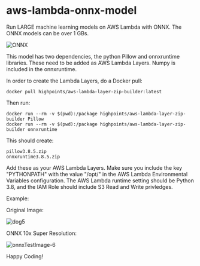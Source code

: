 # aws-lambda-onnx-model

Run LARGE machine learning models on AWS Lambda with ONNX. The ONNX models can be over 1 GBs.

![ONNX](https://user-images.githubusercontent.com/5720767/154100057-06d25a00-cfd5-40a6-b4c4-a303bbcaf5d7.jpg)



This model has two dependencies, the python Pillow and onnxruntime libraries. These need to be added as AWS Lambda Layers. Numpy is included in the onnxruntime. 

In order to create the Lambda Layers, do a Docker pull:


    docker pull highpoints/aws-lambda-layer-zip-builder:latest  



Then run:



    docker run --rm -v $(pwd):/package highpoints/aws-lambda-layer-zip-builder Pillow  
    docker run --rm -v $(pwd):/package highpoints/aws-lambda-layer-zip-builder onnxruntime 


This should create:



    pillow3.8.5.zip  
    onnxruntime3.8.5.zip

Add these as your AWS Lambda Layers. Make sure you include the key "PYTHONPATH" with the value "/opt/" in the AWS Lambda Environmental Variables configuration. The AWS Lambda runtime setting should be Python 3.8, and the IAM Role should include S3 Read and Write privledges.

Example:

Original Image:

![dog5](https://user-images.githubusercontent.com/5720767/154112228-22f1ca1e-b6b6-4ff9-ae73-a6b01b855f85.jpg)


ONNX 10x Super Resolution:


![onnxTestImage-6](https://user-images.githubusercontent.com/5720767/154112139-32eda91d-b104-4420-82d9-2705aaf71b9a.jpg)


Happy Coding!
